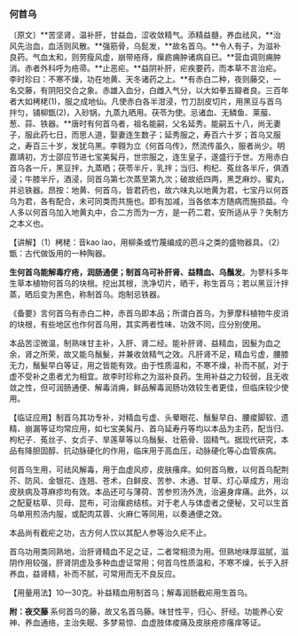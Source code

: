 ### 何首乌

〔原文〕**苦坚肾，温补肝，甘益血，涩收敛精气。添精益髓，养血祛风，**治风先治血，血活则风散。**强筋骨，乌髭发，**故名首乌。**令人有子，为滋补良药。气血太和，则劳瘦风虚，崩带疮痔，瘰疬痈肿诸病自已。**营血调则痈肿消。赤者外科呼为疮帚。**止恶疟。**益阴补肝，疟疾要药，而本草不言治疟。李时珍曰：不寒不燥，功在地黄、天冬诸药之上。**有赤白二种，夜则藤交，一名交藤，有阴阳交合之象。赤雄入血分，白雌入气分，以大如拳五瓣者良。三百年者大如栲栳(1)，服之成地仙。凡使赤白各半泔浸，竹刀刮皮切片，用黑豆与首乌拌匀，铺柳甑(2)，入砂锅，九蒸九晒用。茯苓为使。忌诸血、无鳞鱼、莱菔、葱、蒜、铁器。**唐时有何首乌者，祖名能嗣，父名延秀。能嗣五十八，尚无妻子，服此药七日，而思人道，娶妻连生数子；延秀服之，寿百六十岁；首乌又服之，寿百三十岁，发犹乌黑。李翱为立《何首乌传》，然流传虽久，服者尚少。明嘉靖初，方士邵应节进七宝美髯丹，世宗服之，连生皇子，遂盛行于世。方用赤白首乌各一斤，黑豆拌，九蒸晒；茯苓半斤，乳拌；当归、枸杞、菟丝各半斤，俱酒浸；牛膝半斤，酒浸，同首乌第七次蒸至第九次；破故纸四两，黑芝麻炒。蜜丸，并忌铁器。昂按：地黄、何首乌，皆君药也，故六味丸以地黄为君，七宝丹以何首乌为君，各有配合，未可同类而共施也。即有加减，当各依本方随病而施损益。今人多以何首乌加入地黄丸中，合二方而为一方，是一药二君，安所适从乎？失制方之本义也。

【讲解】（1）栲栳：音kao  lao，用柳条或竹蔑编成的芭斗之类的盛物器具。（2）甑：古代做饭用的一种陶器。

**生何首乌能解毒疗疮，润肠通便；制首乌可补肝肾、益精血、乌鬚发**。为蓼科多年生草本植物何首乌的块根。挖出其根，洗净切片，晒干，称生首乌；若以黑豆汁拌蒸，晒后变为黑色，称制首乌。炮制忌铁器。

《备要》言何首乌有赤白二种，赤首乌即本品；所谓白首乌，为萝摩科植物牛皮消的块根，有些地区也作何首乌用，其实两者性味、功效不同，应分别使用。

本品苦涩微温，制熟味甘主补，入肝、肾二经。能补肝肾、益精血，因髮为血之余，肾之所荣，故又能乌鬚髮，并兼收敛精气之效。凡肝肾不足，精血亏虚，腰膝无力，鬚髮早白等证，用之皆能有效。由于性质温和，不寒不燥，补而不腻，对于虚不受补之患者尤为相宜。故李时珍称之为滋补良药。生用补益之力较弱，且无收敛之性，但可润肠通便、解毒消痈，鲜品解毒润肠功效较生者更佳，但临床较少使用。

【临证应用】制首乌其功专补，对精血亏虚、头晕眼花、鬚髮早白、腰痠脚软、遗精、崩漏等证均常应用，如七宝美髯丹、首乌延寿丹等均以本品为主药，配当归、枸杞子．菟丝子、女贞子、旱莲草等以乌鬚髮、壮筋骨、固精气。据现代研究，本品有降胆固醇、抗动脉硬化的作用，临床用于高血压，动脉硬化等心血管疾病。

何首乌生用，可祛风解毒，用于血虚风疹，皮肤瘙痒。如何首乌散，以何首乌配荆芥、防风、金银花、连翘、苍术，白鲜皮、苦参、木通、甘草、灯心草成方，用治皮肤病及荨麻疹均有效。本品还可与薄荷、苦参煎汤外洗，治遍身痒痛。此外，以之配夏枯草、贝母、昆布，可治瘰疬结核。对于老人与体虚者之便秘，又可以生首乌单用煎汤内服，或配肉苁蓉、火麻仁等同用，以奏通便之效。

本品尚有截疟之功，古方何人饮以其配人参等治久疟不止。

首乌功用类同熟地，治肝肾精血不足之证，二者常相须为用。但熟地味厚滋腻，滋阴作用较强，肝肾阴虚及多种血虚证常用；何首乌性质温和，不寒不燥，长于入肝养血，益肾精，补而不腻，可常用而无不良反应。

【用量用法】10一30克。补益精血用制首乌；解毒润肠截疟用生首乌。

**附：夜交藤**  系何首乌的藤，故又名首乌藤。味甘性平，归心、肝经。功能养心安神、养血通络，主治失眠、多梦易惊、血虚肢体痠痛及皮肤疮疹瘙痒等证。
